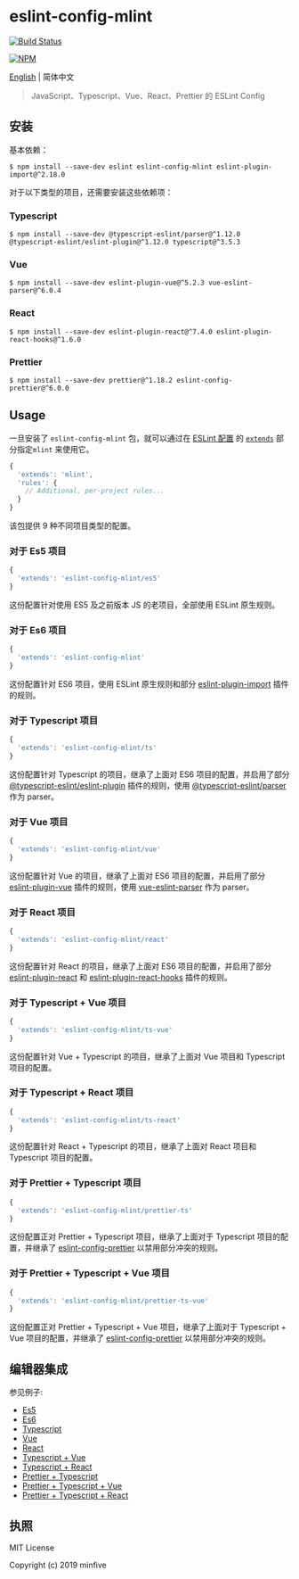 # eslint-config-mlint

[![Build Status](https://travis-ci.org/Mrminfive/eslint-config-mlint.svg?branch=master)](https://travis-ci.org/Mrminfive/eslint-config-mlint)

[![NPM](https://nodei.co/npm/eslint-config-mlint.png)](https://nodei.co/npm/eslint-config-mlint/)

[English](./README.md) | 简体中文

> JavaScript、Typescript、Vue、React、Prettier 的 ESLint Config

## 安装

基本依赖：

``` shell
$ npm install --save-dev eslint eslint-config-mlint eslint-plugin-import@^2.18.0
```

对于以下类型的项目，还需要安装这些依赖项：

### Typescript

``` shell
$ npm install --save-dev @typescript-eslint/parser@^1.12.0 @typescript-eslint/eslint-plugin@^1.12.0 typescript@^3.5.3
```

### Vue

``` shell
$ npm install --save-dev eslint-plugin-vue@^5.2.3 vue-eslint-parser@^6.0.4
```

### React

``` shell
$ npm install --save-dev eslint-plugin-react@^7.4.0 eslint-plugin-react-hooks@^1.6.0
```

### Prettier

``` shell
$ npm install --save-dev prettier@^1.18.2 eslint-config-prettier@^6.0.0
```

## Usage

一旦安装了 `eslint-config-mlint` 包，就可以通过在 [ESLint 配置](http://eslint.org/docs/user-guide/configuring) 的 [`extends`](http://eslint.org/docs/user-guide/configuring#extending-configuration-files) 部分指定`mlint` 来使用它。

```js
{
  'extends': 'mlint',
  'rules': {
    // Additional, per-project rules...
  }
}
```

该包提供 9 种不同项目类型的配置。

### 对于 Es5 项目

``` js
{
  'extends': 'eslint-config-mlint/es5'
}
```

这份配置针对使用 ES5 及之前版本 JS 的老项目，全部使用 ESLint 原生规则。

### 对于 Es6 项目

``` js
{
  'extends': 'eslint-config-mlint'
}
```

这份配置针对 ES6 项目，使用 ESLint 原生规则和部分 [eslint-plugin-import][EslintPluginImport] 插件的规则。

### 对于 Typescript 项目

``` js
{
  'extends': 'eslint-config-mlint/ts'
}
```

这份配置针对 Typescript 的项目，继承了上面对 ES6 项目的配置，并启用了部分 [@typescript-eslint/eslint-plugin][EslintPluginTypescript] 插件的规则，使用 [@typescript-eslint/parser][EslintParserTypescript] 作为 parser。

### 对于 Vue 项目

``` js
{
  'extends': 'eslint-config-mlint/vue'
}
```

这份配置针对 Vue 的项目，继承了上面对 ES6 项目的配置，并启用了部分 [eslint-plugin-vue][EslintPluginVue] 插件的规则，使用 [vue-eslint-parser][VueEslintParser] 作为 parser。

### 对于 React 项目

``` js
{
  'extends': 'eslint-config-mlint/react'
}
```

这份配置针对 React 的项目，继承了上面对 ES6 项目的配置，并启用了部分 [eslint-plugin-react][EslintPluginReact] 和 [eslint-plugin-react-hooks][EslintPluginReactHooks] 插件的规则。

### 对于 Typescript + Vue 项目

``` js
{
  'extends': 'eslint-config-mlint/ts-vue'
}
```

这份配置针对 Vue + Typescript 的项目，继承了上面对 Vue 项目和 Typescript 项目的配置。

### 对于 Typescript + React 项目

``` js
{
  'extends': 'eslint-config-mlint/ts-react'
}
```

这份配置针对 React + Typescript 的项目，继承了上面对 React 项目和 Typescript 项目的配置。

### 对于 Prettier + Typescript 项目

``` js
{
  'extends': 'eslint-config-mlint/prettier-ts'
}
```

这份配置正对 Prettier + Typescript 项目，继承了上面对于 Typescript 项目的配置，并继承了 [eslint-config-prettier][EslintConfigPrettier] 以禁用部分冲突的规则。

### 对于 Prettier + Typescript + Vue 项目

``` js
{
  'extends': 'eslint-config-mlint/prettier-ts-vue'
}
```

这份配置正对 Prettier + Typescript + Vue 项目，继承了上面对于 Typescript + Vue 项目的配置，并继承了 [eslint-config-prettier][EslintConfigPrettier] 以禁用部分冲突的规则。

## 编辑器集成

参见例子:

* [Es5](./__example__/es5/REAMDE.md)
* [Es6](./__example__/es6/REAMDE.md)
* [Typescript](./__example__/typescript/REAMDE.md)
* [Vue](./__example__/vue/REAMDE.md)
* [React](./__example__/react/REAMDE.md)
* [Typescript + Vue](./__example__/typescript-vue/REAMDE.md)
* [Typescript + React](./__example__/typescript-react/REAMDE.md)
* [Prettier + Typescript](./__example__/prettier-typescript/REAMDE.md)
* [Prettier + Typescript + Vue](./__example__/prettier-typescript-vue/REAMDE.md)
* [Prettier + Typescript + React](./__example__/prettier-typescript-react/REAMDE.md)

## 执照

MIT License

Copyright (c) 2019 minfive

[EslintPluginImport]: https://www.npmjs.com/package/eslint-plugin-import
[EslintPluginVue]: https://www.npmjs.com/package/eslint-plugin-vue
[VueEslintParser]: https://www.npmjs.com/package/vue-eslint-parser
[EslintPluginReact]: https://www.npmjs.com/package/eslint-plugin-react
[EslintPluginReactHooks]: https://www.npmjs.com/package/eslint-plugin-react-hooks
[EslintPluginTypescript]: https://www.npmjs.com/package/@typescript-eslint/eslint-plugin
[EslintParserTypescript]: https://www.npmjs.com/package/@typescript-eslint/parser
[EslintConfigPrettier]: https://www.npmjs.com/package/eslint-config-prettier

